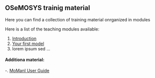 ## OSeMOSYS trainig material

Here you can find a collection of training material onrganized in modules

Here is a list of the teaching modules available:
1. [Introduction]({{site.url}}/01_introduction)
1. [Your first model]({{site.url}}/02_your_first_model)
1. lorem ipsum sed ...

#### Additiona material:
-. [MoManI User Guide]({{site.url}}/03_MoManI_Guide)